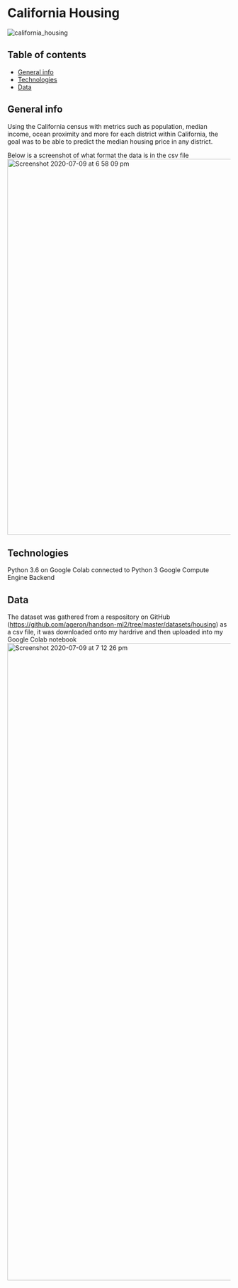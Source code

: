 # California Housing 

![california_housing](https://user-images.githubusercontent.com/48221355/87069009-65b65400-c20e-11ea-88ee-433dfd296962.jpg)


## Table of contents 
* [General info](general-info)
* [Technologies](technologies)
* [Data](data)

## General info 
Using the California census with metrics such as population, median income, ocean proximity and more for each district within California, the goal was to be able to predict the median housing price in any district.  

Below is a screenshot of what format the data is in the csv file
<img width="849" alt="Screenshot 2020-07-09 at 6 58 09 pm" src="https://user-images.githubusercontent.com/48221355/87074181-68b54280-c216-11ea-8827-cf55eadf7abe.png">

## Technologies 
Python 3.6 on Google Colab connected to Python 3 Google Compute Engine Backend 

## Data 
The dataset was gathered from a respository on GitHub (https://github.com/ageron/handson-ml2/tree/master/datasets/housing) as a csv file, it was downloaded onto my hardrive and then uploaded into my Google Colab notebook
<img width="1440" alt="Screenshot 2020-07-09 at 7 12 26 pm" src="https://user-images.githubusercontent.com/48221355/87075498-5b00bc80-c218-11ea-99f1-07ceb6cf9584.png">

